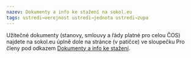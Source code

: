 ```yaml
---
nazev: Dokumenty a info ke stažení na sokol.eu
tags: ustredi→verejnost ustredi→jednota ustredi→zupa
---
```


Užitečné dokumenty (stanovy, smlouvy a řády platné pro celou ČOS) najdete na sokol.eu úplně dole na stránce (v patičce) ve sloupečku Pro členy pod odkazem [Dokumenty a info ke stažení](http://sokol.eu/obsah/5429/dokumenty-ke-stazeni).